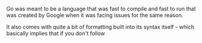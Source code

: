 Go was meant to be a language that was fast to compile and fast to run that was created by Google when it was facing issues for the same reason.

It also comes with quite a bit of formatting built into its syntax itself - which basically implies that if you don't follow 
